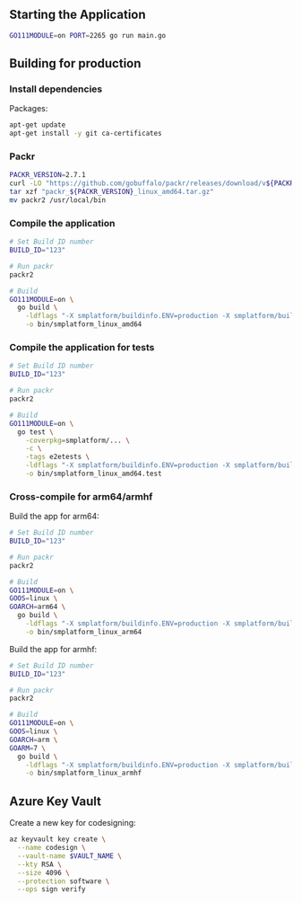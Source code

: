 ## Starting the Application

````sh
GO111MODULE=on PORT=2265 go run main.go
````

## Building for production

### Install dependencies

Packages:

````sh
apt-get update
apt-get install -y git ca-certificates
````

### Packr

````sh
PACKR_VERSION=2.7.1
curl -LO "https://github.com/gobuffalo/packr/releases/download/v${PACKR_VERSION}/packr_${PACKR_VERSION}_linux_amd64.tar.gz"
tar xzf "packr_${PACKR_VERSION}_linux_amd64.tar.gz"
mv packr2 /usr/local/bin
````

### Compile the application

````sh
# Set Build ID number
BUILD_ID="123"

# Run packr
packr2

# Build
GO111MODULE=on \
  go build \
    -ldflags "-X smplatform/buildinfo.ENV=production -X smplatform/buildinfo.BuildID=$BUILD_ID -X smplatform/buildinfo.BuildTime=$(date -u +'%Y-%m-%dT%H:%M:%S') -X smplatform/buildinfo.CommitHash=$(git log --pretty=format:'%h' -n 1)" \
    -o bin/smplatform_linux_amd64
````

### Compile the application for tests

````sh
# Set Build ID number
BUILD_ID="123"

# Run packr
packr2

# Build
GO111MODULE=on \
  go test \
    -coverpkg=smplatform/... \
    -c \
    -tags e2etests \
    -ldflags "-X smplatform/buildinfo.ENV=production -X smplatform/buildinfo.BuildID=$BUILD_ID -X smplatform/buildinfo.BuildTime=$(date -u +'%Y-%m-%dT%H:%M:%S') -X smplatform/buildinfo.CommitHash=$(git log --pretty=format:'%h' -n 1)" \
    -o bin/smplatform_linux_amd64.test
````

### Cross-compile for arm64/armhf

Build the app for arm64:

````sh
# Set Build ID number
BUILD_ID="123"

# Run packr
packr2

# Build
GO111MODULE=on \
GOOS=linux \
GOARCH=arm64 \
  go build \
    -ldflags "-X smplatform/buildinfo.ENV=production -X smplatform/buildinfo.BuildID=$BUILD_ID -X smplatform/buildinfo.BuildTime=$(date -u +'%Y-%m-%dT%H:%M:%S') -X smplatform/buildinfo.CommitHash=$(git log --pretty=format:'%h' -n 1)" \
    -o bin/smplatform_linux_arm64
````

Build the app for armhf:

````sh
# Set Build ID number
BUILD_ID="123"

# Run packr
packr2

# Build
GO111MODULE=on \
GOOS=linux \
GOARCH=arm \
GOARM=7 \
  go build \
    -ldflags "-X smplatform/buildinfo.ENV=production -X smplatform/buildinfo.BuildID=$BUILD_ID -X smplatform/buildinfo.BuildTime=$(date -u +'%Y-%m-%dT%H:%M:%S') -X smplatform/buildinfo.CommitHash=$(git log --pretty=format:'%h' -n 1)" \
    -o bin/smplatform_linux_armhf
````

## Azure Key Vault

Create a new key for codesigning:

````sh
az keyvault key create \
  --name codesign \
  --vault-name $VAULT_NAME \
  --kty RSA \
  --size 4096 \
  --protection software \
  --ops sign verify
````
